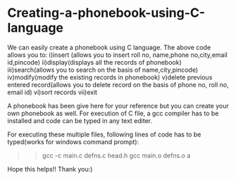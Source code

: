 # Creating-a-phonebook-using-C-language
We can easily create a phonebook using C language.
The above code allows you to:
i)insert (allows you to insert roll no, name,phone no,city,email id,pincode) 
ii)display(displays all the records of phonebook)
iii)search(allows you to search on the basis of name,city,pincode)
iv)modify(modify the existing records in phonebook)
v)delete previous entered record(allows you to delete record on the basis of phone no, roll no, email id)
vi)sort records
vii)exit

A phonebook has been give here for your reference but you can create your own phonebook as well.
For execution of C file, a gcc compiler has to be installed and code can be typed in any text editer.

For executing these multiple files, following lines of code has to be typed(works for windows command prompt):
>>gcc -c main.c defns.c head.h
>>gcc main.o defns.o
>>a

Hope this helps!!
Thank you:)

